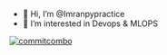 - 👋 Hi, I’m @Imranpypractice
- 👀 I’m interested in Devops & MLOPS


<!---
Imranpypractice/Imranpypractice is a ✨ special ✨ repository because its `README.md` (this file) appears on your GitHub profile.
You can click the Preview link to take a look at your changes.
--->
[![commitcombo](http://commitcombo.com/get?user={Imranpypractice}&theme={theme})](https://github.com/devxb/CommitCombo)

